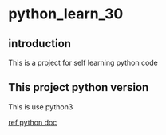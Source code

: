 # python_learn_30

## introduction

  This is a project for self learning python code

## This project python version

  This is use python3 

[ref python doc](https://docs.python.org/3/)